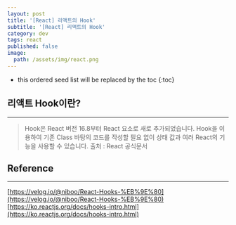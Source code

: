 ```yaml
---
layout: post
title: '[React] 리액트의 Hook'
subtitle: '[React] 리액트의 Hook'
category: dev
tags: react
published: false
image:
  path: /assets/img/react.png
---
```


<!-- prettier-ignore -->
* this ordered seed list will be replaced by the toc 
{:toc}

## 리액트 Hook이란?

---

> Hook은 React 버전 16.8부터 React 요소로 새로 추가되었습니다. Hook을 이용하여 기존 Class 바탕의 코드를 작성할 필요 없이 상태 값과 여러 React의 기능을 사용할 수 있습니다.
> 출처 : React 공식문서

## Reference

---

[https://velog.io/@niboo/React-Hooks-%EB%9E%80](https://velog.io/@niboo/React-Hooks-%EB%9E%80)
[https://ko.reactjs.org/docs/hooks-intro.html](https://ko.reactjs.org/docs/hooks-intro.html)
